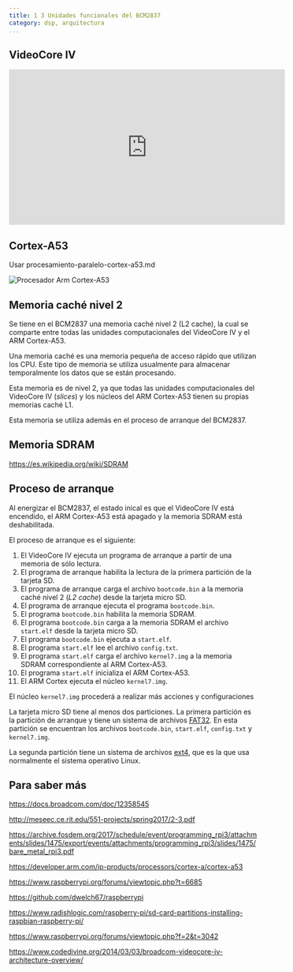 ```yaml
---
title: 1 3 Unidades funcionales del BCM2837
category: dsp, arquitectura
...
```



## VideoCore IV

<iframe width="560" height="315" src="https://www.youtube.com/embed/eZd0IYJ7J40" title="YouTube video player" frameborder="0" allow="accelerometer; autoplay; clipboard-write; encrypted-media; gyroscope; picture-in-picture" allowfullscreen></iframe>

## Cortex-A53

Usar procesamiento-paralelo-cortex-a53.md

![Procesador Arm Cortex-A53](https://developer.arm.com/-/media/Arm%20Developer%20Community/Images/Block%20Diagrams/Cortex-A%20Processor/Cortex-A53.png?revision=1903cd57-7149-435d-ab9c-07946ddf0ef3&la=en&hash=FA7D6F6FD6091A432FB55CF45CA4E5B736EE1DC5)


## Memoria caché nivel 2

Se tiene en el BCM2837 una memoria caché nivel 2 (L2 cache), la cual se comparte
entre todas las unidades computacionales del VideoCore IV y el ARM Cortex-A53.

Una memoria caché es una memoria pequeña de acceso rápido que utilizan los CPU.
Este tipo de memoria se utiliza usualmente para almacenar temporalmente los
datos que se están procesando.

Esta memoria es de nivel 2, ya que todas las unidades computacionales del
VideoCore IV (*slices*) y los núcleos del ARM Cortex-A53 tienen su propias
memorias caché L1.

Esta memoria se utiliza además en el proceso de arranque del BCM2837.
## Memoria SDRAM

https://es.wikipedia.org/wiki/SDRAM

## Proceso de arranque


Al energizar el BCM2837, el estado inical es que el VideoCore IV está encendido, el ARM
Cortex-A53 está apagado y la memoria SDRAM está deshabilitada. 

El proceso de arranque es el siguiente:

1. El VideoCore IV ejecuta un programa de arranque a partir de una memoria de
   sólo lectura.
2. El programa de arranque habilita la lectura de la primera partición de la
   tarjeta SD.
3. El programa de arranque carga el archivo `bootcode.bin` a la memoria caché
   nivel 2 (*L2 cache*) desde la tarjeta micro SD.
4. El programa de arranque ejecuta el programa `bootcode.bin`.
5. El programa `bootcode.bin` habilita la memoria SDRAM.
6. El programa `bootcode.bin` carga a la memoria SDRAM el archivo `start.elf`
   desde la tarjeta micro SD.
7. El programa `bootcode.bin` ejecuta a `start.elf`.
8. El programa `start.elf` lee el archivo `config.txt`.
9. El programa `start.elf` carga el archivo `kernel7.img` a la memoria SDRAM
   correspondiente al ARM Cortex-A53.
10. El programa `start.elf` inicializa el ARM Cortex-A53.
11. El ARM Cortex ejecuta el núcleo `kernel7.img`.

El núcleo `kernel7.img` procederá a realizar más acciones y configuraciones

La tarjeta micro SD tiene al menos dos particiones. La primera partición es la
partición de arranque y tiene un sistema de archivos
[FAT32](https://en.wikipedia.org/wiki/File_Allocation_Table#FAT32). En esta
partición se encuentran los archivos `bootcode.bin`, `start.elf`, `config.txt` y
`kernel7.img`.

La segunda partición tiene un sistema de archivos
[ext4](https://es.wikipedia.org/wiki/Ext4), que es la que usa normalmente el
sistema operativo Linux.

## Para saber más

https://docs.broadcom.com/doc/12358545

http://meseec.ce.rit.edu/551-projects/spring2017/2-3.pdf

https://archive.fosdem.org/2017/schedule/event/programming_rpi3/attachments/slides/1475/export/events/attachments/programming_rpi3/slides/1475/bare_metal_rpi3.pdf

https://developer.arm.com/ip-products/processors/cortex-a/cortex-a53

https://www.raspberrypi.org/forums/viewtopic.php?t=6685

https://github.com/dwelch67/raspberrypi

https://www.radishlogic.com/raspberry-pi/sd-card-partitions-installing-raspbian-raspberry-pi/

https://www.raspberrypi.org/forums/viewtopic.php?f=2&t=3042

https://www.codedivine.org/2014/03/03/broadcom-videocore-iv-architecture-overview/